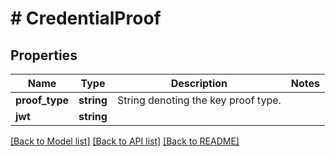 # # CredentialProof

## Properties

Name | Type | Description | Notes
------------ | ------------- | ------------- | -------------
**proof_type** | **string** | String denoting the key proof type. |
**jwt** | **string** |  |

[[Back to Model list]](../../README.md#models) [[Back to API list]](../../README.md#endpoints) [[Back to README]](../../README.md)
